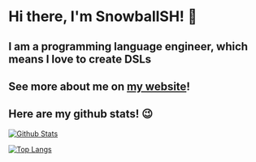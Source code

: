 # Hi there, I'm SnowballSH! 👋

## I am a programming language engineer, which means I love to create DSLs
## See more about me on [my website](http://snowballsh.me/)!

## Here are my github stats! 😉
[![Github Stats](https://github-readme-stats.vercel.app/api?username=SnowballSH&show_icons=true&theme=buefy)](https://github.com/SnowballSH/)

[![Top Langs](https://github-readme-stats.vercel.app/api/top-langs/?username=SnowballSH&show_icons=true&theme=buefy&layout=compact)](https://github.com/SnowballSH/)
